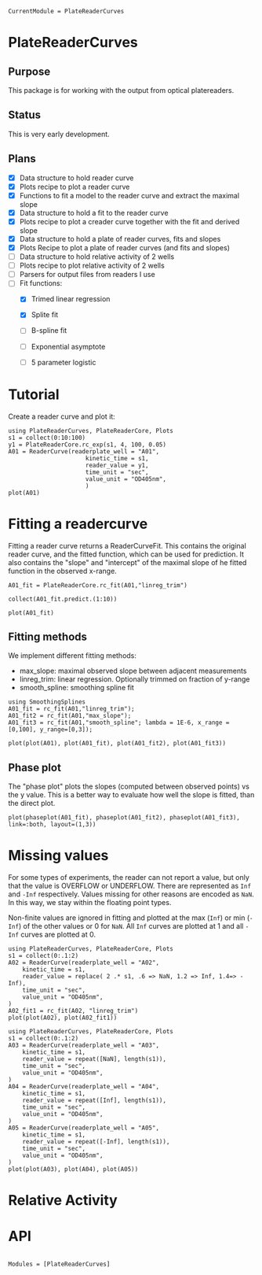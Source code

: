 ```@meta
CurrentModule = PlateReaderCurves
```

# PlateReaderCurves

## Purpose

This package is for working with the output from optical platereaders.

## Status

This is very early development.

## Plans

* [X] Data structure to hold reader curve
* [X] Plots recipe to plot a reader curve
* [X] Functions to fit a model to the reader curve and extract the maximal slope
* [X] Data structure to hold a fit to the reader curve
* [X] Plots recipe to plot a creader curve together with the fit and derived slope
* [X] Data structure to hold a plate of reader curves, fits and slopes
* [X] Plots Recipe to plot a plate of reader curves (and fits and slopes)
* [ ] Data structure to hold relative activity of 2 wells
* [ ] Plots recipe to plot relative activity of 2 wells
* [ ] Parsers for output files from readers I use
* [ ] Fit functions:
  - [X] Trimed linear regression
  - [X] Splite fit
  - [ ] B-spline fit
  - [ ] Exponential asymptote
  - [ ] 5 parameter logistic


# Tutorial

Create a reader curve and plot it:

```@example 1
using PlateReaderCurves, PlateReaderCore, Plots
s1 = collect(0:10:100)
y1 = PlateReaderCore.rc_exp(s1, 4, 100, 0.05)
A01 = ReaderCurve(readerplate_well = "A01",
                      kinetic_time = s1,
                      reader_value = y1,
                      time_unit = "sec",
                      value_unit = "OD405nm",
                      )
plot(A01)
```

# Fitting a readercurve

Fitting a reader curve returns a ReaderCurveFit.
This contains the original reader curve, and the fitted function, which can be used for prediction.
It also contains the "slope" and "intercept" of the maximal slope of he fitted function in the observed x-range.

```@example 1
A01_fit = PlateReaderCore.rc_fit(A01,"linreg_trim")

collect(A01_fit.predict.(1:10))

plot(A01_fit)
```

## Fitting methods

We implement different fitting methods:

* max_slope: maximal observed slope between adjacent measurements
* linreg_trim: linear regression. Optionally trimmed on fraction of y-range
* smooth_spline: smoothing spline fit

```@example 1
using SmoothingSplines
A01_fit = rc_fit(A01,"linreg_trim");
A01_fit2 = rc_fit(A01,"max_slope");
A01_fit3 = rc_fit(A01,"smooth_spline"; lambda = 1E-6, x_range = [0,100], y_range=[0,3]);

plot(plot(A01), plot(A01_fit), plot(A01_fit2), plot(A01_fit3))
```

## Phase plot

The "phase plot" plots the slopes (computed between observed points) vs the y value.
This is a better way to evaluate how well the slope is fitted, than the direct plot.


```@example 1
plot(phaseplot(A01_fit), phaseplot(A01_fit2), phaseplot(A01_fit3), link=:both, layout=(1,3))
```


# Missing values

For some types of experiments, the reader can not report a value, but only that the value is OVERFLOW or UNDERFLOW.
There are represented as `Inf` and `-Inf` respectively.
Values missing for other reasons are encoded as `NaN`.
In this way, we stay within the floating point types.

Non-finite values are ignored in fitting and plotted at the max (`Inf`) or min (`-Inf`) of the other values or 0 for `NaN`.
All `Inf` curves are plotted at 1 and all `-Inf` curves are plotted at 0.

```@example 
using PlateReaderCurves, PlateReaderCore, Plots
s1 = collect(0:.1:2)
A02 = ReaderCurve(readerplate_well = "A02",
	kinetic_time = s1,
	reader_value = replace( 2 .* s1, .6 => NaN, 1.2 => Inf, 1.4=> -Inf),
	time_unit = "sec",
	value_unit = "OD405nm",
)
A02_fit1 = rc_fit(A02, "linreg_trim")
plot(plot(A02), plot(A02_fit1))
```

```@example 
using PlateReaderCurves, PlateReaderCore, Plots
s1 = collect(0:.1:2)
A03 = ReaderCurve(readerplate_well = "A03",
	kinetic_time = s1,
	reader_value = repeat([NaN], length(s1)),
	time_unit = "sec",
	value_unit = "OD405nm",
)
A04 = ReaderCurve(readerplate_well = "A04",
	kinetic_time = s1,
	reader_value = repeat([Inf], length(s1)),
	time_unit = "sec",
	value_unit = "OD405nm",
)
A05 = ReaderCurve(readerplate_well = "A05",
	kinetic_time = s1,
	reader_value = repeat([-Inf], length(s1)),
	time_unit = "sec",
	value_unit = "OD405nm",
)
plot(plot(A03), plot(A04), plot(A05))
```


# Relative Activity




# API

```@index
```

```@autodocs
Modules = [PlateReaderCurves]
```

